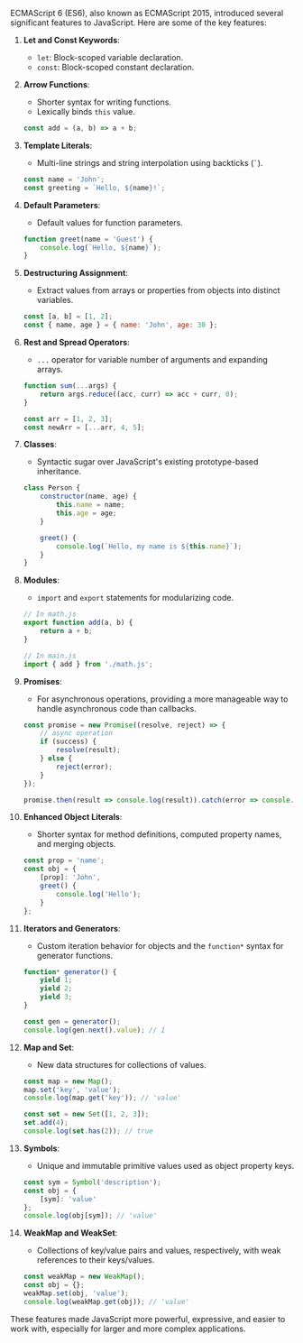 ECMAScript 6 (ES6), also known as ECMAScript 2015, introduced several significant features to JavaScript. Here are some of the key features:

1. **Let and Const Keywords**:
   - `let`: Block-scoped variable declaration.
   - `const`: Block-scoped constant declaration.

2. **Arrow Functions**:
   - Shorter syntax for writing functions.
   - Lexically binds `this` value.

   ```javascript
   const add = (a, b) => a + b;
   ```

3. **Template Literals**:
   - Multi-line strings and string interpolation using backticks (`` ` ``).

   ```javascript
   const name = 'John';
   const greeting = `Hello, ${name}!`;
   ```

4. **Default Parameters**:
   - Default values for function parameters.

   ```javascript
   function greet(name = 'Guest') {
       console.log(`Hello, ${name}`);
   }
   ```

5. **Destructuring Assignment**:
   - Extract values from arrays or properties from objects into distinct variables.

   ```javascript
   const [a, b] = [1, 2];
   const { name, age } = { name: 'John', age: 30 };
   ```

6. **Rest and Spread Operators**:
   - `...` operator for variable number of arguments and expanding arrays.

   ```javascript
   function sum(...args) {
       return args.reduce((acc, curr) => acc + curr, 0);
   }

   const arr = [1, 2, 3];
   const newArr = [...arr, 4, 5];
   ```

7. **Classes**:
   - Syntactic sugar over JavaScript's existing prototype-based inheritance.

   ```javascript
   class Person {
       constructor(name, age) {
           this.name = name;
           this.age = age;
       }

       greet() {
           console.log(`Hello, my name is ${this.name}`);
       }
   }
   ```

8. **Modules**:
   - `import` and `export` statements for modularizing code.

   ```javascript
   // In math.js
   export function add(a, b) {
       return a + b;
   }

   // In main.js
   import { add } from './math.js';
   ```

9. **Promises**:
   - For asynchronous operations, providing a more manageable way to handle asynchronous code than callbacks.

   ```javascript
   const promise = new Promise((resolve, reject) => {
       // async operation
       if (success) {
           resolve(result);
       } else {
           reject(error);
       }
   });

   promise.then(result => console.log(result)).catch(error => console.error(error));
   ```

10. **Enhanced Object Literals**:
    - Shorter syntax for method definitions, computed property names, and merging objects.

    ```javascript
    const prop = 'name';
    const obj = {
        [prop]: 'John',
        greet() {
            console.log('Hello');
        }
    };
    ```

11. **Iterators and Generators**:
    - Custom iteration behavior for objects and the `function*` syntax for generator functions.

    ```javascript
    function* generator() {
        yield 1;
        yield 2;
        yield 3;
    }

    const gen = generator();
    console.log(gen.next().value); // 1
    ```

12. **Map and Set**:
    - New data structures for collections of values.

    ```javascript
    const map = new Map();
    map.set('key', 'value');
    console.log(map.get('key')); // 'value'

    const set = new Set([1, 2, 3]);
    set.add(4);
    console.log(set.has(2)); // true
    ```

13. **Symbols**:
    - Unique and immutable primitive values used as object property keys.

    ```javascript
    const sym = Symbol('description');
    const obj = {
        [sym]: 'value'
    };
    console.log(obj[sym]); // 'value'
    ```

14. **WeakMap and WeakSet**:
    - Collections of key/value pairs and values, respectively, with weak references to their keys/values.

    ```javascript
    const weakMap = new WeakMap();
    const obj = {};
    weakMap.set(obj, 'value');
    console.log(weakMap.get(obj)); // 'value'
    ```

These features made JavaScript more powerful, expressive, and easier to work with, especially for larger and more complex applications.